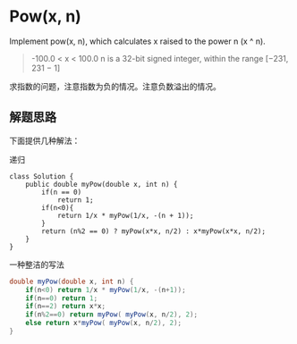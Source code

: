 # Pow(x, n)

Implement pow(x, n), which calculates x raised to the power n (x ^ n).

> -100.0 < x < 100.0
n is a 32-bit signed integer, within the range [−231, 231 − 1]

求指数的问题，注意指数为负的情况。注意负数溢出的情况。


## 解题思路

下面提供几种解法：

递归
```
class Solution {
    public double myPow(double x, int n) {
        if(n == 0)
            return 1;
        if(n<0){
            return 1/x * myPow(1/x, -(n + 1));
        }
        return (n%2 == 0) ? myPow(x*x, n/2) : x*myPow(x*x, n/2);
    }
}
```

一种整洁的写法
```Java
double myPow(double x, int n) {
    if(n<0) return 1/x * myPow(1/x, -(n+1));
    if(n==0) return 1;
    if(n==2) return x*x;
    if(n%2==0) return myPow( myPow(x, n/2), 2);
    else return x*myPow( myPow(x, n/2), 2);
}
```